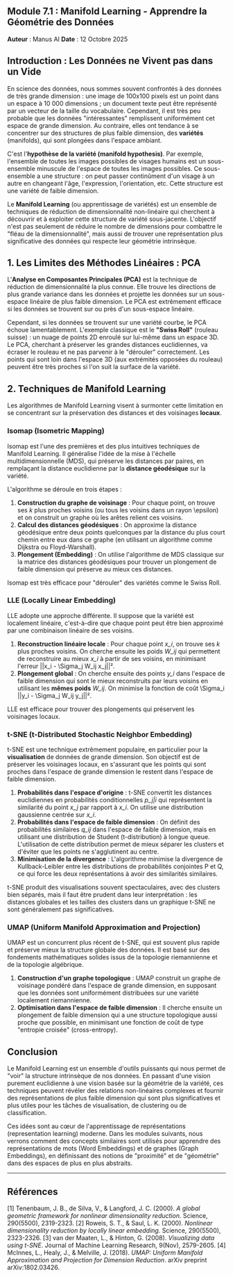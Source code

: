 ## Module 7.1 : Manifold Learning - Apprendre la Géométrie des Données

**Auteur** : Manus AI
**Date** : 12 Octobre 2025

## Introduction : Les Données ne Vivent pas dans un Vide

En science des données, nous sommes souvent confrontés à des données de très grande dimension : une image de 100x100 pixels est un point dans un espace à 10 000 dimensions ; un document texte peut être représenté par un vecteur de la taille du vocabulaire. Cependant, il est très peu probable que les données "intéressantes" remplissent uniformément cet espace de grande dimension. Au contraire, elles ont tendance à se concentrer sur des structures de plus faible dimension, des **variétés** (manifolds), qui sont plongées dans l'espace ambiant.

C'est l'**hypothèse de la variété (manifold hypothesis)**. Par exemple, l'ensemble de toutes les images possibles de visages humains est un sous-ensemble minuscule de l'espace de toutes les images possibles. Ce sous-ensemble a une structure : on peut passer continûment d'un visage à un autre en changeant l'âge, l'expression, l'orientation, etc. Cette structure est une variété de faible dimension.

Le **Manifold Learning** (ou apprentissage de variétés) est un ensemble de techniques de réduction de dimensionnalité non-linéaire qui cherchent à découvrir et à exploiter cette structure de variété sous-jacente. L'objectif n'est pas seulement de réduire le nombre de dimensions pour combattre le "fléau de la dimensionnalité", mais aussi de trouver une représentation plus significative des données qui respecte leur géométrie intrinsèque.

## 1. Les Limites des Méthodes Linéaires : PCA

L'**Analyse en Composantes Principales (PCA)** est la technique de réduction de dimensionnalité la plus connue. Elle trouve les directions de plus grande variance dans les données et projette les données sur un sous-espace linéaire de plus faible dimension. Le PCA est extrêmement efficace si les données se trouvent sur ou près d'un sous-espace linéaire.

Cependant, si les données se trouvent sur une variété courbe, le PCA échoue lamentablement. L'exemple classique est le **"Swiss Roll"** (rouleau suisse) : un nuage de points 2D enroulé sur lui-même dans un espace 3D. Le PCA, cherchant à préserver les grandes distances euclidiennes, va écraser le rouleau et ne pas parvenir à le "dérouler" correctement. Les points qui sont loin dans l'espace 3D (aux extrémités opposées du rouleau) peuvent être très proches si l'on suit la surface de la variété.

## 2. Techniques de Manifold Learning

Les algorithmes de Manifold Learning visent à surmonter cette limitation en se concentrant sur la préservation des distances et des voisinages **locaux**.

### Isomap (Isometric Mapping)

Isomap est l'une des premières et des plus intuitives techniques de Manifold Learning. Il généralise l'idée de la mise à l'échelle multidimensionnelle (MDS), qui préserve les distances par paires, en remplaçant la distance euclidienne par la **distance géodésique** sur la variété.

L'algorithme se déroule en trois étapes :
1.  **Construction du graphe de voisinage** : Pour chaque point, on trouve ses *k* plus proches voisins (ou tous les voisins dans un rayon \epsilon) et on construit un graphe où les arêtes relient ces voisins.
2.  **Calcul des distances géodésiques** : On approxime la distance géodésique entre deux points quelconques par la distance du plus court chemin entre eux dans ce graphe (en utilisant un algorithme comme Dijkstra ou Floyd-Warshall).
3.  **Plongement (Embedding)** : On utilise l'algorithme de MDS classique sur la matrice des distances géodésiques pour trouver un plongement de faible dimension qui préserve au mieux ces distances.

Isomap est très efficace pour "dérouler" des variétés comme le Swiss Roll.

### LLE (Locally Linear Embedding)

LLE adopte une approche différente. Il suppose que la variété est localement linéaire, c'est-à-dire que chaque point peut être bien approximé par une combinaison linéaire de ses voisins.

1.  **Reconstruction linéaire locale** : Pour chaque point *x_i*, on trouve ses *k* plus proches voisins. On cherche ensuite les poids *W_ij* qui permettent de reconstruire au mieux *x_i* à partir de ses voisins, en minimisant l'erreur ||x_i - \Sigma_j W_ij x_j||².
2.  **Plongement global** : On cherche ensuite des points *y_i* dans l'espace de faible dimension qui sont le mieux reconstruits par leurs voisins en utilisant les **mêmes poids** *W_ij*. On minimise la fonction de coût \Sigma_i ||y_i - \Sigma_j W_ij y_j||².

LLE est efficace pour trouver des plongements qui préservent les voisinages locaux.

### t-SNE (t-Distributed Stochastic Neighbor Embedding)

t-SNE est une technique extrêmement populaire, en particulier pour la **visualisation** de données de grande dimension. Son objectif est de préserver les voisinages locaux, en s'assurant que les points qui sont proches dans l'espace de grande dimension le restent dans l'espace de faible dimension.

1.  **Probabilités dans l'espace d'origine** : t-SNE convertit les distances euclidiennes en probabilités conditionnelles *p_j|i* qui représentent la similarité du point *x_j* par rapport à *x_i*. On utilise une distribution gaussienne centrée sur *x_i*.
2.  **Probabilités dans l'espace de faible dimension** : On définit des probabilités similaires *q_ij* dans l'espace de faible dimension, mais en utilisant une distribution de Student (t-distribution) à longue queue. L'utilisation de cette distribution permet de mieux séparer les clusters et d'éviter que les points ne s'agglutinent au centre.
3.  **Minimisation de la divergence** : L'algorithme minimise la divergence de Kullback-Leibler entre les distributions de probabilités conjointes P et Q, ce qui force les deux représentations à avoir des similarités similaires.

t-SNE produit des visualisations souvent spectaculaires, avec des clusters bien séparés, mais il faut être prudent dans leur interprétation : les distances globales et les tailles des clusters dans un graphique t-SNE ne sont généralement pas significatives.

### UMAP (Uniform Manifold Approximation and Projection)

UMAP est un concurrent plus récent de t-SNE, qui est souvent plus rapide et préserve mieux la structure globale des données. Il est basé sur des fondements mathématiques solides issus de la topologie riemannienne et de la topologie algébrique.

1.  **Construction d'un graphe topologique** : UMAP construit un graphe de voisinage pondéré dans l'espace de grande dimension, en supposant que les données sont uniformément distribuées sur une variété localement riemannienne.
2.  **Optimisation dans l'espace de faible dimension** : Il cherche ensuite un plongement de faible dimension qui a une structure topologique aussi proche que possible, en minimisant une fonction de coût de type "entropie croisée" (cross-entropy).

## Conclusion

Le Manifold Learning est un ensemble d'outils puissants qui nous permet de "voir" la structure intrinsèque de nos données. En passant d'une vision purement euclidienne à une vision basée sur la géométrie de la variété, ces techniques peuvent révéler des relations non-linéaires complexes et fournir des représentations de plus faible dimension qui sont plus significatives et plus utiles pour les tâches de visualisation, de clustering ou de classification.

Ces idées sont au cœur de l'apprentissage de représentations (representation learning) moderne. Dans les modules suivants, nous verrons comment des concepts similaires sont utilisés pour apprendre des représentations de mots (Word Embeddings) et de graphes (Graph Embeddings), en définissant des notions de "proximité" et de "géométrie" dans des espaces de plus en plus abstraits.

---

## Références

[1] Tenenbaum, J. B., de Silva, V., & Langford, J. C. (2000). *A global geometric framework for nonlinear dimensionality reduction*. Science, 290(5500), 2319-2323.
[2] Roweis, S. T., & Saul, L. K. (2000). *Nonlinear dimensionality reduction by locally linear embedding*. Science, 290(5500), 2323-2326.
[3] van der Maaten, L., & Hinton, G. (2008). *Visualizing data using t-SNE*. Journal of Machine Learning Research, 9(Nov), 2579-2605.
[4] McInnes, L., Healy, J., & Melville, J. (2018). *UMAP: Uniform Manifold Approximation and Projection for Dimension Reduction*. arXiv preprint arXiv:1802.03426.

